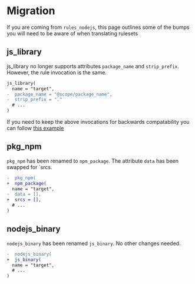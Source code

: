 # Migration

If you are coming from `rules_nodejs`, this page outlines some of the bumps you will need to be aware of when translating rulesets

## js_library

js_library no longer supports attributes `package_name` and `strip_prefix`. However, the rule invocation is the same.

```diff
js_library(
  name = "target",
-  package_name = "@scope/package_name",
-  strip_prefix = "."
  # ...
)
```

If you need to keep the above invocations for backwards compatability you can follow [this example](https://github.com/aspect-build/bazel-examples/blob/5c785b85cbe6efaeb0014023c75ccd625340e351/rules_nodejs_to_rules_js_migration/libs/a/BUILD.bazel#L21)

## pkg_npm

`pkg_npm` has been renamed to `npm_package`. The attribute `data` has been swapped for `srcs.

```diff
-  pkg_npm(
+  npm_package(
  name = "target",
-  data = [],
+  srcs = [],
  # ...
)
```

## nodejs_binary

`nodejs_binary` has been renamed `js_binary`. No other changes needed.

```diff
-  nodejs_binary(
+  js_binary(
  name = "target",
  # ...
)
```
